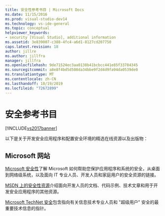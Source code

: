 ```yaml
---
title: 安全性参考书目 | Microsoft Docs
ms.date: 11/15/2016
ms.prod: visual-studio-dev14
ms.technology: vs-ide-general
ms.topic: conceptual
helpviewer_keywords:
- security [Visual Studio], additional information
ms.assetid: 3e839007-c388-4fc4-a6d1-8127cd207750
caps.latest.revision: 18
author: jillre
ms.author: jillfra
manager: jillfra
ms.openlocfilehash: 9de71524ec3aa0138b41bcbcc441e85f33784345
ms.sourcegitcommit: a8e8f4bd5d508da34bbe9f2d4d9fa94da0539de0
ms.translationtype: MT
ms.contentlocale: zh-CN
ms.lasthandoff: 10/19/2019
ms.locfileid: "72672899"
---
```

# <a name="security-bibliography"></a>安全参考书目
[!INCLUDE[vs2017banner](../includes/vs2017banner.md)]

以下是关于开发安全应用程序和配置安全环境的精选在线资源以及出版物：

## <a name="microsoft-web-sites"></a>Microsoft 网站
 [Microsoft 安全性](https://www.microsoft.com/security)了解 Microsoft 如何帮助您保护应用程序和系统的安全，从桌面到网络级系统，以及面向 IT 专业人员、开发人员和家庭用户的安全资源的链接。

 [MSDN 上的安全性资源](https://www.microsoft.com/msrc?rtc=1)介绍面向开发人员的文档、代码示例、技术文章和用于开发安全应用程序的其他资源。

 [Microsoft TechNet 安全](https://www.microsoft.com/securityengineering)包含指向有关信息技术专业人员和 "超级用户" 安全的最重要技术信息的指针。
